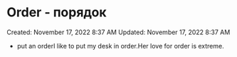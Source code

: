 # Order - порядок

Created: November 17, 2022 8:37 AM
Updated: November 17, 2022 8:37 AM

- put an orderI like to put my desk in order.Her love for order is extreme.
